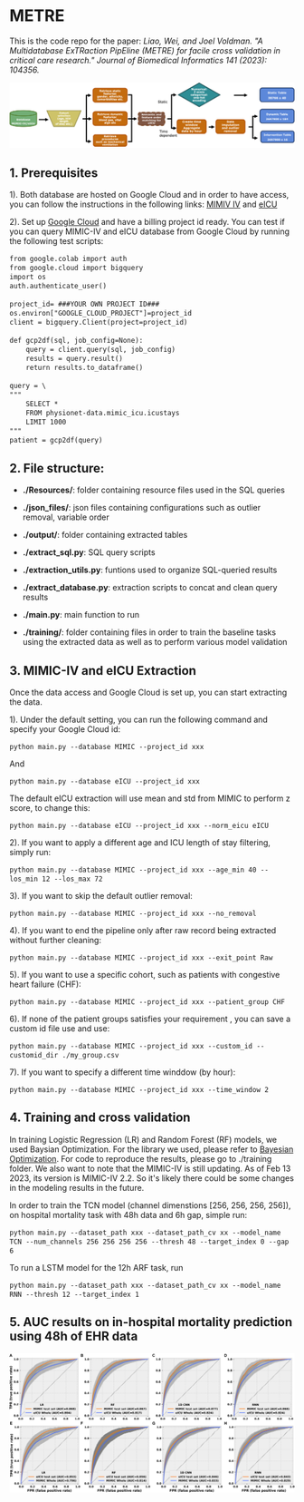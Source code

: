 # METRE
This is the code repo for the paper: *Liao, Wei, and Joel Voldman. "A Multidatabase ExTRaction PipEline (METRE) for facile cross validation in critical care research." _Journal of Biomedical Informatics_ 141 (2023): 104356.* 

![Schematic](./images/Schematic_pipeline.jpg)

## 1. Prerequisites 
1).  Both database are hosted on Google Cloud and in order to have access, you can follow the instructions in the following links:  [MIMIV IV](https://physionet.org/content/mimiciv/2.2/) and [eICU](https://eicu-crd.mit.edu/about/eicu/)

2). Set up [Google Cloud](https://cloud.google.com/run/docs/setup) and have a billing project id ready. You can test if you can query MIMIC-IV and eICU database from Google Cloud by running the following test scripts:

    from google.colab import auth
    from google.cloud import bigquery
    import os
    auth.authenticate_user()

    project_id= ###YOUR OWN PROJECT ID###
    os.environ["GOOGLE_CLOUD_PROJECT"]=project_id
    client = bigquery.Client(project=project_id)

    def gcp2df(sql, job_config=None):
	    query = client.query(sql, job_config)
	    results = query.result()
	    return results.to_dataframe() 	
	    
    query = \ 	
    """ 		
        SELECT * 		
        FROM physionet-data.mimic_icu.icustays 		
        LIMIT 1000
    """
    patient = gcp2df(query)
    
## 2. File structure:

   - **./Resources/**: folder containing resource files used in the SQL queries
   
   - **./json_files/**: json files containing configurations such as outlier removal, variable order 

   - **./output/**: folder containing extracted tables
   
   - **./extract_sql.py**: SQL query scripts

   - **./extraction_utils.py**: funtions used to organize SQL-queried results 
   
   - **./extract_database.py**: extraction scripts to concat and clean query results

   - **./main.py**: main function to run

   - **./training/**: folder containing files in order to train the baseline tasks using the extracted data as well as to perform various model validation

    
## 3. MIMIC-IV and eICU Extraction
Once the data access and Google Cloud is set up, you can start extracting the data. 

1). Under the default setting, you can run the following command and specify your  Google Cloud id:

    python main.py --database MIMIC --project_id xxx
 And 
 

    python main.py --database eICU --project_id xxx
The default eICU extraction will use mean and std from MIMIC to perform z score, to change this:

    python main.py --database eICU --project_id xxx --norm_eicu eICU

 2). If you want to apply a different age and ICU length of stay filtering, simply run:
 

    python main.py --database MIMIC --project_id xxx --age_min 40 --los_min 12 --los_max 72

 3). If you want to skip the default outlier removal:

    python main.py --database MIMIC --project_id xxx --no_removal

 4). If you want to end the pipeline only after raw record being extracted without further cleaning:
 

    python main.py --database MIMIC --project_id xxx --exit_point Raw
    
 5). If you want to use a specific cohort, such as patients with congestive heart failure (CHF):
 

    python main.py --database MIMIC --project_id xxx --patient_group CHF
6). If none of the patient groups satisfies your requirement , you can save a custom id file use and use:

    python main.py --database MIMIC --project_id xxx --custom_id --customid_dir ./my_group.csv
7). If you want to specify a different time winddow (by hour):

    python main.py --database MIMIC --project_id xxx --time_window 2

## 4. Training and cross validation 

In training Logistic Regression (LR) and Random Forest (RF) models, we used Baysian Optimization. For the library we used, please refer to [Bayesian Optimization](https://github.com/fmfn/BayesianOptimization). For code to reproduce the results, please go to ./training folder. We also want to note that the MIMIC-IV is still updating. As of Feb 13 2023, its version is MIMIC-IV 2.2. So it's likely there could be some changes in the modeling results in the future. 

In order to train the TCN model (channel dimenstions [256, 256, 256, 256]), on hospital mortality task with 48h data and 6h gap, simple run: 

    python main.py --dataset_path xxx --dataset_path_cv xx --model_name TCN --num_channels 256 256 256 256 --thresh 48 --target_index 0 --gap 6 
To run a LSTM model for the 12h ARF task, run 

    python main.py --dataset_path xxx --dataset_path_cv xx --model_name RNN --thresh 12 --target_index 1

## 5. AUC results on in-hospital mortality prediction using 48h of EHR data

![Results](./images/results.jpg)

